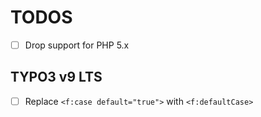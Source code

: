 TODOS
=====

- [ ] Drop support for PHP 5.x

TYPO3 v9 LTS
------------

- [ ] Replace `<f:case default="true">` with `<f:defaultCase>`